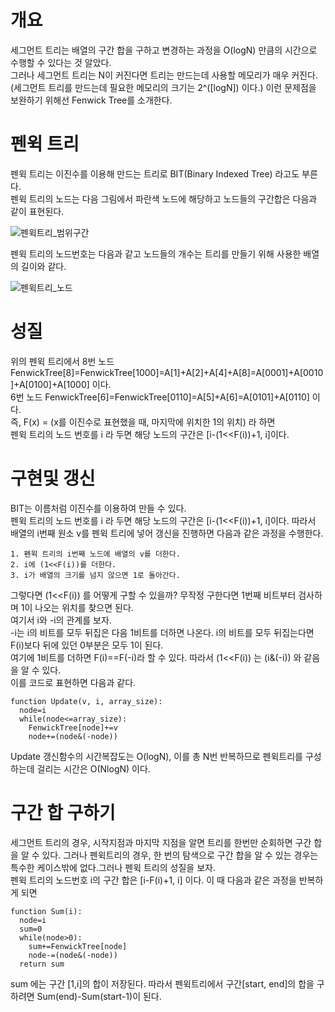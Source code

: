 # 개요
세그먼트 트리는 배열의 구간 합을 구하고 변경하는 과정을 O(logN) 만큼의 시간으로 수행할 수 있다는 것 알았다.  
그러나 세그먼트 트리는 N이 커진다면 트리는 만드는데 사용할 메모리가 매우 커진다.  
(세그먼트 트리를 만드는데 필요한 메모리의 크기는 2^(\[logN\]) 이다.)
이런 문제점을 보완하기 위해선 Fenwick Tree를 소개한다.
# 펜윅 트리
펜윅 트리는 이진수를 이용해 만드는 트리로 BIT(Binary Indexed Tree) 라고도 부른다.  
펜윅 트리의 노드는 다음 그림에서 파란색 노드에 해당하고 노드들의 구간합은 다음과 같이 표현된다.  
  
![펜윅트리_범위구간](https://raw.githubusercontent.com/leeminseokdankook/TLE/main/Intermediate/FenwickTree/Range.png)  
  
펜윅 트리의 노드번호는 다음과 같고 노드들의 개수는 트리를 만들기 위해 사용한 배열의 길이와 같다.
  
![펜윅트리_노드](https://raw.githubusercontent.com/leeminseokdankook/TLE/main/Intermediate/FenwickTree/tree_index.png)  

# 성질

위의 펜윅 트리에서 8번 노드 FenwickTree\[8\]=FenwickTree\[1000\]=A\[1\]+A\[2\]+A\[4\]+A\[8\]=A\[0001\]+A\[0010\]+A\[0100\]+A\[1000\] 이다.  
6번 노드  FenwickTree\[6\]=FenwickTree\[0110\]=A\[5\]+A\[6\]=A\[0101\]+A\[0110\] 이다.  
즉, F(x) = (x를 이진수로 표현했을 때, 마지막에 위치한 1의 위치) 라 하면  
펜윅 트리의 노드 번호를 i 라 두면 해당 노드의 구간은 \[i-(1<<F(i))+1, i\]이다. 

# 구현및 갱신
BIT는 이름처럼 이진수를 이용하여 만들 수 있다.  
펜윅 트리의 노드 번호를 i 라 두면 해당 노드의 구간은 \[i-(1<<F(i))+1, i\]이다. 
따라서 배열의 i번째 원소 v를 펜윅 트리에 넣어 갱신을 진행하면 다음과 같은 과정을 수행한다.  
```
1. 펜윅 트리의 i번째 노드에 배열의 v를 더한다.
2. i에 (1<<F(i))를 더한다.
3. i가 배열의 크기를 넘지 않으면 1로 돌아간다.
```
그렇다면 (1<<F(i)) 를 어떻게 구할 수 있을까?
무작정 구한다면 1번째 비트부터 검사하며 1이 나오는 위치를 찾으면 된다.  
여기서 i와 -i의 관계를 보자.  
-i는 i의 비트를 모두 뒤집은 다음 1비트를 더하면 나온다. i의 비트를 모두 뒤집는다면 F(i)보다 뒤에 있던 0부분은 모두 1이 된다.  
여기에 1비트를 더하면 F(i)==F(-i)라 할 수 있다. 따라서 (1<<F(i)) 는 (i&(-i)) 와 같음을 알 수 있다.  
이를 코드로 표현하면 다음과 같다.  
```
function Update(v, i, array_size):
  node=i
  while(node<=array_size):
    FenwickTree[node]+=v
    node+=(node&(-node))
```
  
Update 갱신함수의 시간복잡도는 O(logN), 이를 총 N번 반복하므로 펜윅트리를 구성하는데 걸리는 시간은 O(NlogN) 이다.

# 구간 합 구하기
세그먼트 트리의 경우, 시작지점과 마지막 지점을 알면 트리를 한번만 순회하면 구간 합을 알 수 있다. 그러나 펜윅트리의 경우, 한 번의 탐색으로 구간 합을 알 수 있는 경우는 특수한 케이스밖에 없다.그러나 펜윅 트리의 성질을 보자.  
펜윅 트리의 노드번호 i의 구간 합은 \[i-F(i)+1, i\] 이다. 이 때 다음과 같은 과정을 반복하게 되면
```
function Sum(i):
  node=i
  sum=0
  while(node>0):
    sum+=FenwickTree[node]
    node-=(node&(-node))
  return sum
```
sum 에는 구간 \[1,i\]의 합이 저장된다. 따라서 펜윅트리에서 구간\[start, end\]의 합을 구하려면 Sum(end)-Sum(start-1)이 된다.
